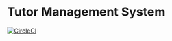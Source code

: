 # Tutor Management System

[![CircleCI](https://circleci.com/gh/Dudrie/Tutor-Management-System.svg?style=svg&circle-token=c9f00126da3339aefceb2497229515c40f47551d)](https://circleci.com/gh/Dudrie/Tutor-Management-System)

